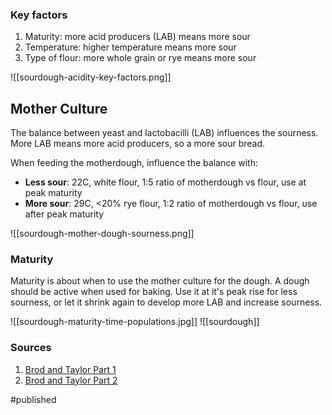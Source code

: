 ### Key factors
1. Maturity: more acid producers (LAB) means more sour
2. Temperature: higher temperature means more sour
3. Type of flour: more whole grain or rye means more sour

![[sourdough-acidity-key-factors.png]]

## Mother Culture
The balance between yeast and lactobacilli (LAB) influences the sourness. More LAB means more acid producers, so a more sour bread.

When feeding the motherdough, influence the balance with: 
* **Less sour**: 22C, white flour, 1:5 ratio of motherdough vs flour, use at peak maturity
* **More sour**: 29C, <20% rye flour, 1:2 ratio of motherdough vs flour, use after peak maturity

![[sourdough-mother-dough-sourness.png]]

### Maturity
Maturity is about when to use the mother culture for the dough. A dough should be active when used for baking. Use it at it's peak rise for less sourness, or let it shrink again to develop more LAB and increase sourness.

![[sourdough-maturity-time-populations.jpg]]
![[sourdough]]

### Sources
1. [Brod and Taylor Part 1](https://brodandtaylor.com/blogs/recipes/make-sourdough-more-sour)
2. [Brod and Taylor Part 2](https://brodandtaylor.com/blogs/recipes/make-sourdough-more-or-less-sour-part-2)

#published 